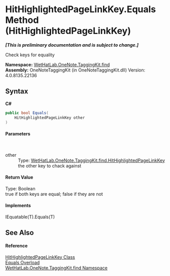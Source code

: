 # HitHighlightedPageLinkKey.Equals Method (HitHighlightedPageLinkKey)
 _**\[This is preliminary documentation and is subject to change.\]**_

Check keys for equality

**Namespace:**&nbsp;<a href="0e3a8efd-07d2-1709-b1cd-709153222081.md">WetHatLab.OneNote.TaggingKit.find</a><br />**Assembly:**&nbsp;OneNoteTaggingKit (in OneNoteTaggingKit.dll) Version: 4.0.8135.22136

## Syntax

**C#**<br />
``` C#
public bool Equals(
	HitHighlightedPageLinkKey other
)
```


#### Parameters
&nbsp;<dl><dt>other</dt><dd>Type: <a href="43d8cc25-fcd9-1dfc-5430-924b77a33b44.md">WetHatLab.OneNote.TaggingKit.find.HitHighlightedPageLinkKey</a><br />the other key to chack against</dd></dl>

#### Return Value
Type: Boolean<br />true if both keys are equal; false if they are not

#### Implements
IEquatable(T).Equals(T)<br />

## See Also


#### Reference
<a href="43d8cc25-fcd9-1dfc-5430-924b77a33b44.md">HitHighlightedPageLinkKey Class</a><br /><a href="d6417f7e-e652-2d0b-7a5a-3ea48ee0159f.md">Equals Overload</a><br /><a href="0e3a8efd-07d2-1709-b1cd-709153222081.md">WetHatLab.OneNote.TaggingKit.find Namespace</a><br />